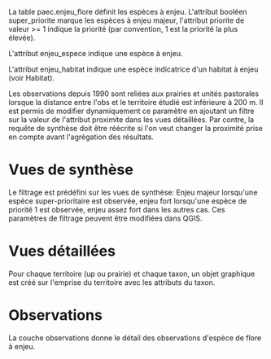 La table paec.enjeu_flore définit les espèces à enjeu. L'attribut booléen super_priorite marque les espèces à enjeu majeur, l'attribut priorite de valeur >= 1 indique la priorité (par convention, 1 est la priorité la plus élevée).

L'attribut enjeu_espece indique une espèce à enjeu.

L'attribut enjeu_habitat indique une espèce indicatrice d'un habitat à enjeu (voir Habitat).

Les observations depuis 1990 sont reliées aux prairies et unités pastorales lorsque la distance entre l'obs et le territoire étudié est inférieure à 200 m. Il est permis de modifier dynamiquement ce paramètre en ajoutant un filtre sur la valeur de l'attribut proximite dans les vues détaillées. Par contre, la requête de synthèse doit être réécrite si l'on veut changer la proximité prise en compte avant l'agrégation des résultats.

# Vues de synthèse

Le filtrage est prédéfini sur les vues de synthèse: Enjeu majeur lorsqu'une espèce super-prioritaire est observée, enjeu fort lorsqu'une espèce de priorité 1 est observée, enjeu assez fort dans les autres cas. Ces paramètres de filtrage peuvent être modifiées dans QGIS.

# Vues détaillées

Pour chaque territoire (up ou prairie) et chaque taxon, un objet graphique est créé sur l'emprise du territoire avec les attributs du taxon.

# Observations

La couche observations donne le détail des observations d'espèce de flore à enjeu.

